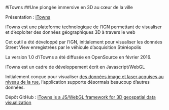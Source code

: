 #iTowns
##Une plongée immersive en 3D au cœur de la ville
<p>Présentation : <a href="http://www.ign.fr/institut/innovation/itowns">iTowns</a></p>
<p>iTowns est une plateforme technologique de l’IGN permettant de visualiser et d’exploiter des données géographiques 3D à travers le web</p>
<p>Cet outil a été développé par l’IGN, initialement pour visualiser les données Street View enregistrées par le véhicule d’acquisition Stéréopolis</p>
<p>La version 1.0 d’iTowns a été diffusée en OpenSource en février 2016.</p>
<p>iTowns est un cadre de développement écrit en Javascript/WebGL</p>
<p>Initialement conçue pour visualiser <a href="http://www.ign.fr/institut/innovation/stereopolis">des données image et laser acquises au niveau de la rue</a>, l’application supporte désormais beaucoup d’autres données.</p>
<p>Dépôt GitHub : <a href="https://github.com/iTowns/itowns/tree/v1.0">iTowns is a JS/WebGL framework for 3D geospatial data visualization</a></p>
